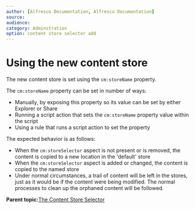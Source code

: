 ```yaml
---
author: [Alfresco Documentation, Alfresco Documentation]
source: 
audience: 
category: Adminstration
option: content store selector add
---
```


# Using the new content store

The new content store is set using the `cm:storeName` property.

The `cm:storeName` property can be set in number of ways:

-   Manually, by exposing this property so its value can be set by either Explorer or Share
-   Running a script action that sets the `cm:storeName` property value within the script
-   Using a rule that runs a script action to set the property

The expected behavior is as follows:

-   When the `cm:storeSelector` aspect is not present or is removed, the content is copied to a new location in the 'default' store
-   When the `cm:storeSelector` aspect is added or changed, the content is copied to the named store
-   Under normal circumstances, a trail of content will be left in the stores, just as it would be if the content were being modified. The normal processes to clean up the orphaned content will be followed.

**Parent topic:**[The Content Store Selector](../concepts/store-manage-content.md)

